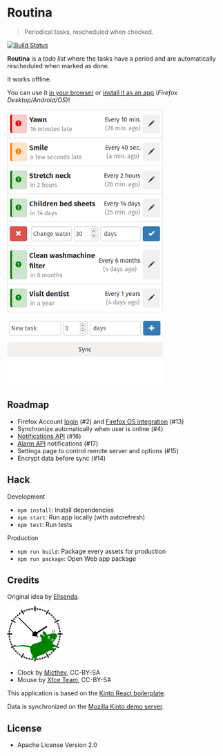 # Routina

> Periodical tasks, rescheduled when checked.

[![Build Status](https://travis-ci.org/leplatrem/Routina.svg?branch=master)](https://travis-ci.org/leplatrem/Routina)

**Routina** is a *todo list* where the tasks have a period and are
automatically rescheduled when marked as done.

It works offline.

You can use it [in your browser](https://leplatrem.github.io/Routina/) or [install it as an app](https://leplatrem.github.io/Routina/install.html) (*Firefox Desktop/Android/OS*)!

![screenshot](screenshots/screenshot-1.png)

## Roadmap

* Firefox Account [login](https://github.com/Kinto/kinto-react-boilerplate/pull/16) (#2) and [Firefox OS integration](https://developer.mozilla.org/en-US/docs/Firefox-Accounts-on-FirefoxOS) (#13)
* Synchronize automatically when user is online (#4)
* [Notifications API](https://developer.mozilla.org/en-US/docs/Web/API/Notifications_API) (#16)
* [Alarm API](https://developer.mozilla.org/en-US/docs/Web/API/Alarm_API) notifications (#17)
* Settings page to control remote server and options (#15)
* Encrypt data before sync (#14)

## Hack

Development

* ``npm install``: Install dependencies
* ``npm start``: Run app locally (with autorefresh)
* ``npm test``: Run tests

Production

* ``npm run build``: Package every assets for production
* ``npm run package``: Open Web app package

## Credits

Original idea by [Elisenda](http://github.com/elisenda/).

![icon](icons/icon128x128.png)
* Clock by [Micthev](https://commons.wikimedia.org/wiki/File:Clock_02-30.svg), CC-BY-SA
* Mouse by [Xfce Team](https://commons.wikimedia.org/wiki/File:Xfce_logo-footprint.svg), CC-BY-SA

This application is based on the [Kinto React boilerplate](https://github.com/Kinto/kinto-react-boilerplate).

Data is synchronized on the [Mozilla Kinto demo server](http://kinto.readthedocs.org).

## License

* Apache License Version 2.0
